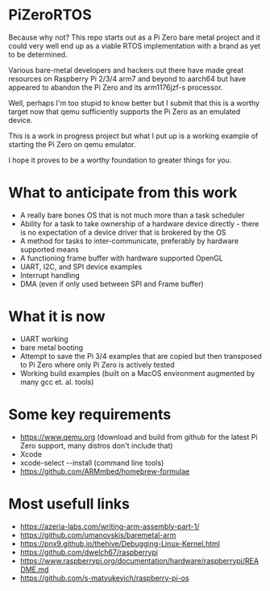 # PiZeroRTOS
Because why not? This repo starts out as a Pi Zero bare metal project and it could very well end up as a viable RTOS implementation with a brand as yet to be determined.

Various bare-metal developers and hackers out there have made great resources on Raspberry Pi 2/3/4 arm7 and beyond to aarch64 but have appeared to abandon the Pi Zero and its arm1176jzf-s processor.

Well, perhaps I'm too stupid to know better but I submit that this is a worthy target now that qemu sufficiently supports the Pi Zero as an emulated device.

This is a work in progress project but what I put up is a working example of starting the Pi Zero on qemu emulator.

I hope it proves to be a worthy foundation to greater things for you.

# What to anticipate from this work

* A really bare bones OS that is not much more than a task scheduler
* Ability for a task to take ownership of a hardware device directly - there is no expectation of a device driver that is brokered by the OS
* A method for tasks to inter-communicate, preferably by hardware supported means
* A functioning frame buffer with hardware supported OpenGL
* UART, I2C, and SPI device examples
* Interrupt handling
* DMA (even if only used between SPI and Frame buffer)

# What it is now
* UART working
* bare metal booting
* Attempt to save the Pi 3/4 examples that are copied but then transposed to Pi Zero where only Pi Zero is actively tested
* Working build examples (built on a MacOS environment augmented by many gcc et. al. tools)

# Some key requirements
- https://www.qemu.org (download and build from github for the latest Pi Zero support, many distros don't include that)
- Xcode 
- xcode-select --install (command line tools)
- https://github.com/ARMmbed/homebrew-formulae

# Most usefull links
- https://azeria-labs.com/writing-arm-assembly-part-1/
- https://github.com/umanovskis/baremetal-arm
- https://pnx9.github.io/thehive/Debugging-Linux-Kernel.html
- https://github.com/dwelch67/raspberrypi
- https://www.raspberrypi.org/documentation/hardware/raspberrypi/README.md
- https://github.com/s-matyukevich/raspberry-pi-os